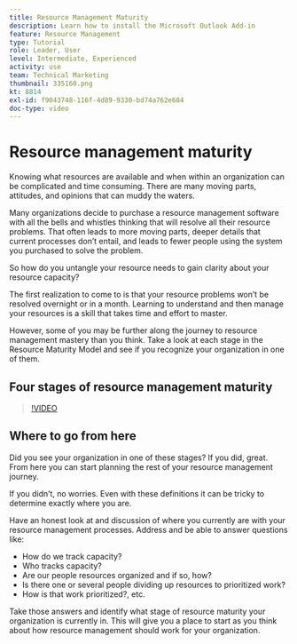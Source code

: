 ```yaml
---
title: Resource Management Maturity
description: Learn how to install the Microsoft Outlook Add-in
feature: Resource Management
type: Tutorial
role: Leader, User
level: Intermediate, Experienced
activity: use
team: Technical Marketing
thumbnail: 335160.png
kt: 8814
exl-id: f9043748-116f-4d89-9330-bd74a762e684
doc-type: video
---
```

# Resource management maturity

Knowing what resources are available and when within an organization can be complicated and time consuming. There are many moving parts, attitudes, and opinions that can muddy the waters. 

Many organizations decide to purchase a resource management software with all the bells and whistles thinking that will resolve all their resource problems. That often leads to more moving parts, deeper details that current processes don’t entail, and leads to fewer people using the system you purchased to solve the problem.

So how do you untangle your resource needs to gain clarity about your resource capacity?

The first realization to come to is that your resource problems won’t be resolved overnight or in a month. Learning to understand and then manage your resources is a skill that takes time and effort to master.

However, some of you may be further along the journey to resource management mastery than you think. Take a look at each stage in the Resource Maturity Model and see if you recognize your organization in one of them.

## Four stages of resource management maturity

>[!VIDEO](https://video.tv.adobe.com/v/335160/?quality=12&learn=on)


## Where to go from here

Did you see your organization in one of these stages? If you did, great. From here you can start planning the rest of your resource management journey.

<!Along with this learning path, you’ll find a guide, Resource maturity growth, that presents ideas on how to progress from one resource management stage to another.>

If you didn’t, no worries. Even with these definitions it can be tricky to determine exactly where you are.

Have an honest look at and discussion of where you currently are with your resource management processes. Address and be able to answer questions like:

* How do we track capacity? 
* Who tracks capacity?
* Are our people resources organized and if so, how?
* Is there one or several people dividing up resources to prioritized work? 
* How is that work prioritized?, etc.

Take those answers and identify what stage of resource maturity your organization is currently in. This will give you a place to start as you think about how resource management should work for your organization.
